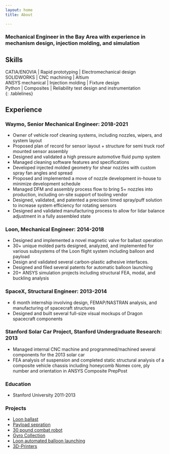 ```yaml
---
layout: home
title: About

---
```

### Mechanical Engineer in the Bay Area with experience in mechanism design, injection molding, and simulation

## Skills

<style>
.tablelines table, .tablelines td, .tablelines th {
        border: 1px solid black;
        }
</style>


 CATIA/ENOVIA     | Rapid prototyping | Electromechanical design 
 SOLIDWORKS       | CNC machining     | Altium                   
 ANSYS mechanical | Injection molding | Fixture design      
 Python           | Composites        | Reliability test design and instrumentation                         
{: .tablelines}
## Experience

### __Waymo__, Senior Mechanical Engineer:  2018-2021  
* Owner of vehicle roof cleaning systems, including nozzles, wipers, and system layout
* Proposed plan of record for sensor layout + structure for semi truck roof mounted sensor assembly
* Designed and validated a high pressure automotive fluid pump system
* Managed cleaning software features and specifications
* Developed injected molded geometry for shear nozzles with custom spray fan angles and spread
* Proposed and implemented a move of nozzle development in-house to minimize development schedule  
* Managed DFM and assembly process flow to bring 5+ nozzles into production, including on-site support of tooling vendor
* Designed, validated, and patented a precision timed spray/puff solution to increase system efficiency for rotating sensors
* Designed and validated manufacturing process  to allow for lidar balance adjustment in a fully assembled state

### __Loon__, Mechanical Engineer: 2014-2018	
* Designed and implemented a novel magnetic valve for ballast operation
* 30+ unique molded parts designed, analyzed, and implemented for various subsystems of the Loon flight system including balloon and payload
* Design and validated several carbon-plastic adhesive interfaces.
* Designed and filed several patents for automatic balloon launching
* 20+  ANSYS simulation projects including structural FEA, modal, and buckling analysis 

### __SpaceX__, Structural Engineer: 2013-2014	
* 6 month internship involving design, FEMAP/NASTRAN analysis, and manufacturing of spacecraft structures
* Designed and built several full-size visual mockups of Dragon spacecraft components

### __Stanford Solar Car Project__, Stanford Undergraduate Research: 2013
* Managed internal CNC machine and programmed/machined several components for the 2013 solar car
* FEA analysis of suspension and completed static structural analysis of a composite vehicle chassis including honeycomb Nomex core, ply number and orientation in ANSYS Composite PrepPost

### __Education__
* Stanford University 2011-2013

### Projects



* [Loon ballast](https://hallsny.github.io/_posts/ballast.html)
* [Payload sepration](https://hallsny.github.io/_posts/disconnect.html)
* [30 pound combat robot](https://hallsny.github.io/_posts/robot.html)
* [Gyro Collection](https://hallsny.github.io/_posts/gyro.html)
* [Loon automated balloon launching](https://hallsny.github.io/_posts/launch.html)
* [3D-Printers](https://hallsny.github.io/_posts/3dprint.html)



